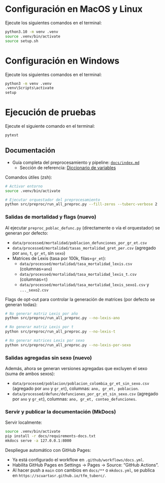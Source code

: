 # Configuración en MacOS y Linux

Ejecute los siguientes comandos en el terminal:

```bash
python3.10 -m venv .venv
source .venv/bin/activate
source setup.sh
```

# Configuración en Windows

Ejecute los siguientes comandos en el terminal:

```bash
python3 -m venv .venv
.venv\Scripts\activate
setup
```

# Ejecución de pruebas

Ejecute el siguiente comando en el terminal:

```bash
pytest
```

## Documentación

- Guía completa del preprocesamiento y pipeline: [`docs/index.md`](docs/index.md)
	- Sección de referencia: [Diccionario de variables](docs/index.md#diccionario-de-variables)

Comandos útiles (zsh):

```bash
# Activar entorno
source .venv/bin/activate

# Ejecutar orquestador del preprocesamiento
python src/preproc/run_all_preproc.py --fill-zeros --tuberc-verbose 2
```

### Salidas de mortalidad y flags (nuevo)

Al ejecutar `preproc_poblac_defunc.py` (directamente o vía el orquestador) se generan por defecto:

- `data/processed/mortalidad/poblacion_defunciones_por_gr_et.csv`
- `data/processed/mortalidad/tasas_mortalidad_gret_per.csv` (agregado por `ano`, `t`, `gr_et`, sin `sexo`)
- Matrices de Lexis (tasa por 100k, filas=`gr_et`):
	- `data/processed/mortalidad/tasa_mortalidad_lexis.csv` (columnas=`ano`)
	- `data/processed/mortalidad/tasa_mortalidad_lexis_t.csv` (columnas=`t`)
	- `data/processed/mortalidad/tasa_mortalidad_lexis_sexo1.csv` y `..._sexo2.csv`

Flags de opt-out para controlar la generación de matrices (por defecto se generan todas):

```bash
# No generar matriz Lexis por año
python src/preproc/run_all_preproc.py --no-lexis-ano

# No generar matriz Lexis por t
python src/preproc/run_all_preproc.py --no-lexis-t

# No generar matrices Lexis por sexo
python src/preproc/run_all_preproc.py --no-lexis-por-sexo
```

### Salidas agregadas sin sexo (nuevo)

Además, ahora se generan versiones agregadas que excluyen el sexo (suma de ambos sexos):

- `data/processed/poblacion/poblacion_colombia_gr_et_sin_sexo.csv` (agregado por `ano` y `gr_et`), columnas: `ano, gr_et, poblacion`.
- `data/processed/defunc/defunciones_por_gr_et_sin_sexo.csv` (agregado por `ano` y `gr_et`), columnas: `ano, gr_et, conteo_defunciones`.

### Servir y publicar la documentación (MkDocs)

Servir localmente:

```bash
source .venv/bin/activate
pip install -r docs/requirements-docs.txt
mkdocs serve -a 127.0.0.1:8000
```

Despliegue automático con GitHub Pages:

- Ya está configurado el workflow en `.github/workflows/docs.yml`.
- Habilita GitHub Pages en Settings → Pages → Source: “GitHub Actions”.
- Al hacer push a `main` con cambios en `docs/**` o `mkdocs.yml`, se publica en `https://scuartasr.github.io/tfm_tuberc/`.